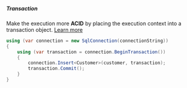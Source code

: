 <h5 class="center code-title">Transaction</h5>

Make the execution more **ACID** by placing the execution context into a transaction object. [Learn more](#)

```csharp
using (var connection = new SqlConnection(connectionString))
{
    using (var transaction = connection.BeginTransaction())
    {
        connection.Insert<Customer>(customer, transaction);
        transaction.Commit();
    }
}
```
